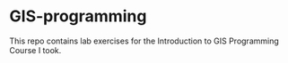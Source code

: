 # GIS-programming
This repo contains lab exercises for the Introduction to GIS Programming Course I took.
